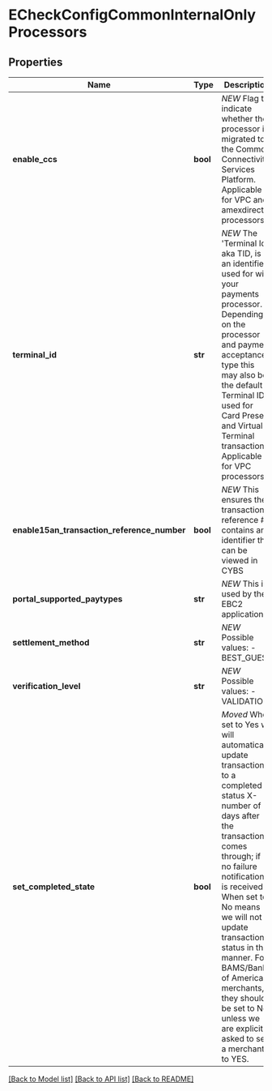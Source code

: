 # ECheckConfigCommonInternalOnlyProcessors

## Properties
Name | Type | Description | Notes
------------ | ------------- | ------------- | -------------
**enable_ccs** | **bool** | *NEW* Flag to indicate whether the processor is migrated to the Common Connectivity Services Platform. Applicable for VPC and amexdirect processors.  | [optional] 
**terminal_id** | **str** | *NEW* The &#39;Terminal Id&#39; aka TID, is an identifier used for with your payments processor. Depending on the processor and payment acceptance type this may also be the default Terminal ID used for Card Present and Virtual Terminal transactions. Applicable for VPC processors.  | [optional] 
**enable15an_transaction_reference_number** | **bool** | *NEW* This ensures the transaction reference # contains an identifier that can be viewed in CYBS | [optional] [default to True]
**portal_supported_paytypes** | **str** | *NEW* This is used by the EBC2 application | [optional] [default to 'CHECK']
**settlement_method** | **str** | *NEW*  Possible values: - BEST_GUESS | [optional] [default to 'BEST_GUESS']
**verification_level** | **str** | *NEW*  Possible values: - VALIDATION | [optional] [default to 'VALIDATION']
**set_completed_state** | **bool** | *Moved* When set to Yes we will automatically update transactions to a completed status X-number of days after the transaction comes through; if no failure notification is received. When set to No means we will not update transaction status in this manner. For BAMS/Bank of America merchants, they should be set to No unless we are explicitly asked to set a merchant to YES. | [optional] [default to False]

[[Back to Model list]](../README.md#documentation-for-models) [[Back to API list]](../README.md#documentation-for-api-endpoints) [[Back to README]](../README.md)


